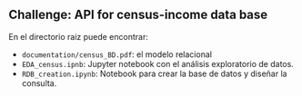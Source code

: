 ## Challenge: API for census-income data base

En el directorio raiz puede encontrar:

- `documentation/census_BD.pdf`: el modelo relacional
- `EDA_census.ipnb`: Jupyter notebook con el análisis exploratorio de datos.
- `RDB_creation.ipynb`: Notebook para crear la base de datos y diseñar la consulta.